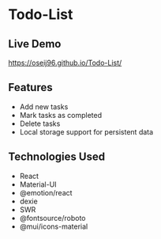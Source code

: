 # Todo-List

## Live Demo
https://oseij96.github.io/Todo-List/

## Features

* Add new tasks
* Mark tasks as completed
* Delete tasks
* Local storage support for persistent data


## Technologies Used

* React 
* Material-UI
* @emotion/react
* dexie
* SWR
* @fontsource/roboto
* @mui/icons-material

